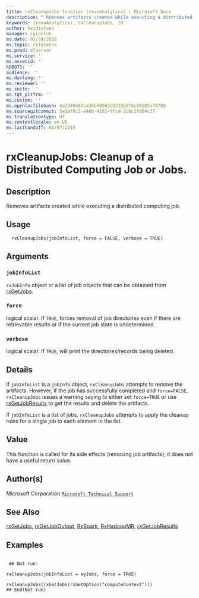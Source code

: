 ```yaml
---
title: rxCleanupJobs function (revoAnalytics) | Microsoft Docs
description: " Removes artifacts created while executing a distributed computing job. "
keywords: (revoAnalytics), rxCleanupJobs, IO
author: heidisteen
manager: cgronlun
ms.date: 01/24/2018
ms.topic: reference
ms.prod: mlserver
ms.service: ''
ms.assetid: ''
ROBOTS: ''
audience: ''
ms.devlang: ''
ms.reviewer: ''
ms.suite: ''
ms.tgt_pltfrm: ''
ms.custom: ''
ms.openlocfilehash: 4a2d49e67ca36b40562d8233b0fbc88205af8785
ms.sourcegitcommit: 5a1af0c1-a46b-4161-9fcd-2c6c2f004c37
ms.translationtype: HT
ms.contentlocale: en-US
ms.lasthandoff: 06/07/2019
---
```

 # <a name="rxcleanupjobs--cleanup-of-a-distributed-computing-job-or-jobs"></a>rxCleanupJobs:  Cleanup of a Distributed Computing Job or Jobs.  
 ## <a name="description"></a>Description

Removes artifacts created while executing a distributed computing job.



 ## <a name="usage"></a>Usage

```   
  rxCleanupJobs(jobInfoList, force = FALSE, verbose = TRUE)

```


 ## <a name="arguments"></a>Arguments



 ### `jobInfoList`
 `rxJobInfo` object or a list of job objects that can be obtained  from [rxGetJobs](rxGetJobs.md). 



 ### `force`
 logical scalar. If `TRUE`, forces removal of job directories even if  there are retrievable results or if the current job state is undetermined. 



 ### `verbose`
 logical scalar.  If `TRUE`, will print the directories/records being deleted. 




 ## <a name="details"></a>Details

If `jobInfoList` is a `jobInfo` object, `rxCleanupJobs` attempts to remove the artifacts.
However, if the job has successfully completed and `force=FALSE`, `rxCleanupJobs` issues a warning saying to either set `force=TRUE` or use [rxGetJobResults](rxGetJobResults.md) to get the results and delete the artifacts.  

If `jobInfoList` is a list of jobs, `rxCleanupJobs` attempts to apply the cleanup rules for a single job to each element in the list.



 ## <a name="value"></a>Value

This function is called for its side effects (removing job artifacts); it does not have a useful return value.

 ## <a name="authors"></a>Author(s)

Microsoft Corporation [`Microsoft Technical Support`](https://go.microsoft.com/fwlink/?LinkID=698556&clcid=0x409)



 ## <a name="see-also"></a>See Also

[rxGetJobs](rxGetJobs.md), [rxGetJobOutput](rxGetJobOutput.md), [RxSpark](RxSpark.md), [RxHadoopMR](RevoScaleR-deprecated.md), [rxGetJobResults](rxGetJobResults.md)

 ## <a name="examples"></a>Examples

 ```

  ## Not run:

rxCleanupJobs(jobInfoList = myJobs, force = TRUE)

rxCleanupJobs(rxGetJobs(rxGetOption("computeContext")))
 ## End(Not run) 
```


